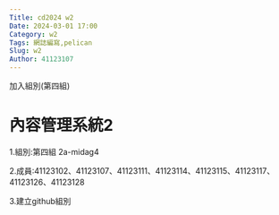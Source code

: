 ```yaml
---
Title: cd2024 w2
Date: 2024-03-01 17:00
Category: w2
Tags: 網誌編寫,pelican 
Slug: w2
Author: 41123107
---
```


加入組別(第四組)

<!-- PELICAN_END_SUMMARY -->

# 內容管理系統2

1.組別:第四組 2a-midag4

2.成員:41123102、41123107、41123111、41123114、41123115、41123117、41123126、41123128

3.建立github組別